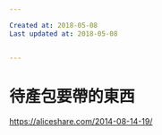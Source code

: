 ```yaml
---

Created at: 2018-05-08
Last updated at: 2018-05-08


---
```


# 待產包要帶的東西


<https://aliceshare.com/2014-08-14-19/>

